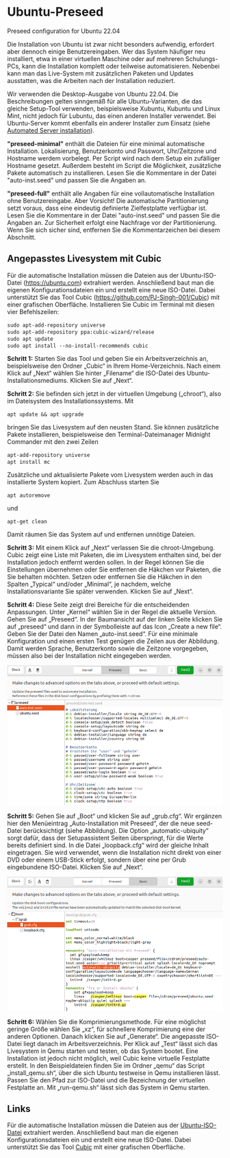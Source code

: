# Ubuntu-Preseed
Preseed configuration for Ubuntu 22.04

Die Installation von Ubuntu ist zwar nicht besonders aufwendig, erfordert aber dennoch einige Benutzereingaben. Wer das System häufiger neu installiert, etwa in einer virtuellen Maschine oder auf mehreren Schulungs-PCs, kann die Installation komplett oder teilweise automatisieren. Nebenbei kann man das Live-System mit zusätzlichen Paketen und Updates ausstatten, was die Arbeiten nach der Installation reduziert.

Wir verwenden die Desktop-Ausgabe von Ubuntu 22.04. Die Beschreibungen gelten sinngemäß für alle Ubuntu-Varianten, die das gleiche Setup-Tool verwenden, beispielsweise Xubuntu, Kubuntu und Linux Mint, nicht jedoch für Lubuntu, das einen anderen Installer verwendet. Bei Ubuntu-Server kommt ebenfalls ein anderer Installer zum Einsatz (siehe <a href="https://m6u.de/UBSAUT" target="_blank">Automated Server installation</a>).

**"preseed-minimal"** enthält die Dateien für eine minimal automatische Installation. Lokalisierung, Benutzerkonto und Passwort, Uhr/Zeitzone und Hostname werdem vorbelegt. Per Script wird nach dem Setup ein zufälliger Hostname gesetzt. Außerdem besteht im Script die Möglichkeit, zusätzliche Pakete automatisch zu installieren. Lesen Sie die Kommentare in der Datei "auto-inst.seed" und passen Sie die Angaben an.

**"preseed-full"** enthält alle Angaben für eine vollautomatische Installation ohne Benutzereingabe. Aber Vorsicht! Die automatische Partitionierung setzt voraus, dass eine eindeutig definierte Zielfestplatte verfügbar ist. Lesen Sie die Kommentare in der Datei "auto-inst.seed" und passen Sie die Angaben an. Zur Sicherheit erfolgt eine Nachfrage vor der Partitionierung. Wenn Sie sich sicher sind, entfernen Sie die Kommentarzeichen bei diesem Abschnitt.

## Angepasstes Livesystem mit Cubic
Für die automatische Installation müssen die Dateien aus der Ubuntu-ISO-Datei (https://ubuntu.com) extrahiert werden. Anschließend baut man die eigenen Konfigurationsdateien ein und erstellt eine neue ISO-Datei. Dabei unterstützt Sie das Tool Cubic (https://github.com/PJ-Singh-001/Cubic) mit einer grafischen Oberfläche. Installieren Sie Cubic im Terminal mit diesen vier Befehlszeilen:
```
sudo apt-add-repository universe
sudo apt-add-repository ppa:cubic-wizard/release
sudo apt update
sudo apt install --no-install-recommends cubic
```
**Schritt 1:** Starten Sie das Tool und geben Sie ein Arbeitsverzeichnis an, beispielsweise den Ordner „Cubic“ in Ihrem Home-Verzeichnis. Nach einem Klick auf „Next“ wählen Sie hinter „Filename“ die ISO-Datei des Ubuntu-Installationsmediums. Klicken Sie auf „Next“.

**Schritt 2:** Sie befinden sich jetzt in der virtuellen Umgebung („chroot“), also im Dateisystem des Installationssystems. Mit
```
apt update && apt upgrade
```
bringen Sie das Livesystem auf den neusten Stand. Sie können zusätzliche Pakete installieren, beispielsweise den Terminal-Dateimanager Midnight Commander mit den zwei Zeilen
```
apt-add-repository universe
apt install mc
```
Zusätzliche und aktualisierte Pakete vom Livesystem werden auch in das installierte System kopiert. Zum Abschluss starten Sie
```
apt autoremove
```
und
```
apt-get clean
```
Damit räumen Sie das System auf und entfernen unnötige Dateien.

**Schritt 3:** Mit einem Klick auf „Next“ verlassen Sie die chroot-Umgebung. Cubic zeigt eine Liste mit Paketen, die im Livesystem enthalten sind, bei der Installation jedoch entfernt werden sollen. In der Regel können Sie die Einstellungen übernehmen oder Sie entfernen die Häkchen vor Paketen, die Sie behalten möchten. Setzen oder entfernen Sie die Häkchen in den Spalten „Typical“ und/oder „Minimal“, je nachdem, welche Installationsvariante Sie später verwenden. Klicken Sie auf „Next“.

**Schritt 4:** Diese Seite zeigt drei Bereiche für die entscheidenden Anpassungen. Unter „Kernel“ wählen Sie in der Regel die aktuelle Version. Gehen Sie auf „Preseed“. In der Baumansicht auf der linken Seite klicken Sie auf „preseed“ und dann in der Symbolleiste auf das Icon „Create a new file“. Geben Sie der Datei den Namen „auto-inst.seed“. Für eine minimale Konfiguration und einen ersten Test genügen die Zeilen aus der Abbildung. Damit werden Sprache, Benutzerkonto sowie die Zeitzone vorgegeben, müssen also bei der Installation nicht eingegeben werden.

![auto-inst.seed-minimal](/images/302_01_Preseed.png "auto-inst.seed-minimal")

**Schritt 5:** Gehen Sie auf „Boot“ und klicken Sie auf „grub.cfg“. Wir ergänzen hier den Menüeintrag „Auto-Installation mit Preseed“, der die neue seed-Datei berücksichtigt (siehe Abbildung). Die Option „automatic-ubiquity“ sorgt dafür, dass der Setupassistent Seiten überspringt, für die Werte bereits definiert sind. In die Datei „loopback.cfg“ wird der gleiche Inhalt eingetragen. Sie wird verwendet, wenn die Installation nicht direkt von einer DVD oder einem USB-Stick erfolgt, sondern über eine per Grub eingebundene ISO-Datei. Klicken Sie auf „Next“.

![grub.cfg](/images/302_02_Boot.png "grub.cfg")

**Schritt 6:** Wählen Sie die Komprimierungsmethode. Für eine möglichst geringe Größe wählen Sie „xz“, für schnellere Komprimierung eine der anderen Optionen. Danach klicken Sie auf „Generate“. Die angepasste ISO-Datei liegt danach im Arbeitsverzeichnis. Per Klick auf „Test“ lässt sich das Livesystem in Qemu starten und testen, ob das System bootet. Eine Installation ist jedoch nicht möglich, weil Cubic keine virtuelle Festplatte erstellt. In den Beispieldateien finden Sie im Ordner „qemu“ das Script „install_qemu.sh“, über die sich Ubuntu testweise in Qemu installieren lässt. Passen Sie den Pfad zur ISO-Datei und die Bezeichnung der virtuellen Festplatte an. Mit „run-qemu.sh“ lässt sich das System in Qemu starten.

## Links
Für die automatische Installation müssen die Dateien aus der [Ubuntu-ISO-Datei](https://ubuntu.com) extrahiert werden. Anschließend baut man die eigenen Konfigurationsdateien ein und erstellt eine neue ISO-Datei. Dabei unterstützt Sie das Tool [Cubic](https://github.com/PJ-Singh-001/Cubic) mit einer grafischen Oberfläche.
